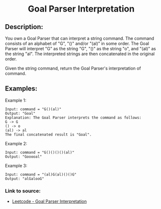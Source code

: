 <h1 align="center">Goal Parser Interpretation</h1>

## Description:
You own a Goal Parser that can interpret a string command. The command consists of an alphabet of "G", "()" and/or "(al)" in some order. The Goal Parser will interpret "G" as the string "G", "()" as the string "o", and "(al)" as the string "al". The interpreted strings are then concatenated in the original order.

Given the string command, return the Goal Parser's interpretation of command.

## Examples:

Example 1:

```
Input: command = "G()(al)"
Output: "Goal"
Explanation: The Goal Parser interprets the command as follows:
G -> G
() -> o
(al) -> al
The final concatenated result is "Goal".
```

Example 2:

```
Input: command = "G()()()()(al)"
Output: "Gooooal"
```

Example 3:

```
Input: command = "(al)G(al)()()G"
Output: "alGalooG"
```


### Link to source: 
- <a href="https://leetcode.com/problems/goal-parser-interpretation/">Leetcode - Goal Parser Interpretation</a>

